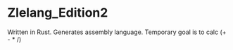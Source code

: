 # Zlelang_Edition2
Written in Rust. 
Generates assembly language.
Temporary goal is to calc (+ - * /) 
